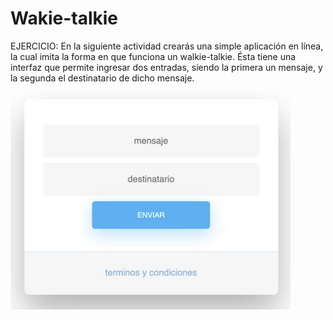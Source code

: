 # Wakie-talkie

EJERCICIO:
En la siguiente actividad crearás una simple aplicación en línea, la cual imita la forma en que funciona un
walkie-talkie. Ésta tiene una interfaz que permite ingresar dos entradas, siendo la primera un mensaje, y la
segunda el destinatario de dicho mensaje.

![wakie](./assets/img/wakie-talkie.png)

